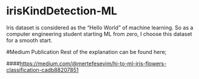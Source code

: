 # irisKindDetection-ML
Iris dataset is considered as the “Hello World” of machine learning. So as a computer engineering student starting ML from zero, I choose this dataset for a smooth start.

#Medium Publication
Rest of the explanation can be found here;

####https://medium.com/@mertefesevim/hi-to-ml-iris-flowers-classification-cadb88207851